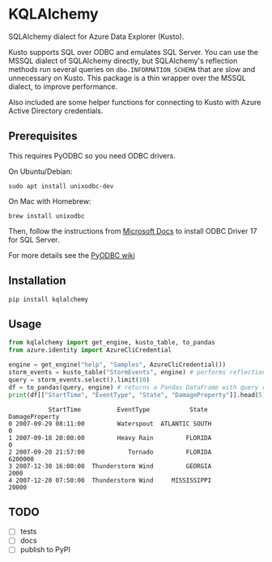# KQLAlchemy

SQLAlchemy dialect for Azure Data Explorer (Kusto).

Kusto supports SQL over ODBC and emulates SQL Server. You can use the MSSQL
dialect of SQLAlchemy directly, but SQLAlchemy's reflection methods run several
queries on `dbo.INFORMATION_SCHEMA` that are slow and unnecessary on Kusto. This
package is a thin wrapper over the MSSQL dialect, to improve performance.

Also included are some helper functions for connecting to Kusto with Azure
Active Directory credentials.

## Prerequisites

This requires PyODBC so you need ODBC drivers.

On Ubuntu/Debian:

```
sudo apt install unixodbc-dev
```

On Mac with Homebrew:

```
brew install unixodbc
```

Then, follow the instructions from [Microsoft Docs](https://docs.microsoft.com/en-us/sql/connect/python/pyodbc/python-sql-driver-pyodbc?view=sql-server-ver15) to install
ODBC Driver 17 for SQL Server.

For more details see the [PyODBC wiki](https://github.com/mkleehammer/pyodbc/wiki/Install)

## Installation

```
pip install kqlalchemy
```

## Usage

```python
from kqlalchemy import get_engine, kusto_table, to_pandas
from azure.identity import AzureCliCredential

engine = get_engine("help", "Samples", AzureCliCredential())
storm_events = kusto_table("StormEvents", engine) # performs reflection
query = storm_events.select().limit(10)
df = to_pandas(query, engine) # returns a Pandas DataFrame with query results.
print(df[["StartTime", "EventType", "State", "DamageProperty"]].head(5))
```
```
           StartTime          EventType           State  DamageProperty
0 2007-09-29 08:11:00         Waterspout  ATLANTIC SOUTH               0
1 2007-09-18 20:00:00         Heavy Rain         FLORIDA               0
2 2007-09-20 21:57:00            Tornado         FLORIDA         6200000
3 2007-12-30 16:00:00  Thunderstorm Wind         GEORGIA            2000
4 2007-12-20 07:50:00  Thunderstorm Wind     MISSISSIPPI           20000
```

## TODO

- [ ] tests
- [ ] docs
- [ ] publish to PyPI